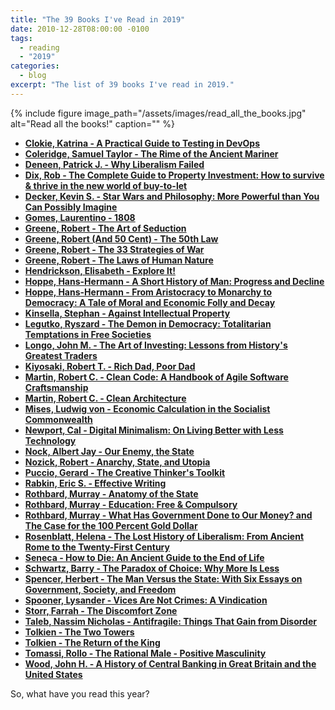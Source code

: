 ```yaml
---
title: "The 39 Books I've Read in 2019"
date: 2010-12-28T08:00:00 -0100
tags:
  - reading
  - "2019"
categories:
  - blog
excerpt: "The list of 39 books I've read in 2019."
---
```


{% include figure image_path="/assets/images/read_all_the_books.jpg" alt="Read all the books!" caption="" %}

- **[Clokie, Katrina - A Practical Guide to Testing in DevOps](https://leanpub.com/testingindevops)**
- **[Coleridge, Samuel Taylor - The Rime of the Ancient Mariner](https://www.poetryfoundation.org/poems/43997/the-rime-of-the-ancient-mariner-text-of-1834)**
- **[Deneen, Patrick J. - Why Liberalism Failed](https://www.amazon.com/Why-Liberalism-Failed-Politics-Culture/dp/0300223447)**
- **[Dix, Rob - The Complete Guide to Property Investment: How to survive & thrive in the new world of buy-to-let](https://www.amazon.com/Complete-Guide-Property-Investment-buy/dp/0993497209)**
- **[Decker, Kevin S. - Star Wars and Philosophy: More Powerful than You Can Possibly Imagine](https://www.amazon.com/Star-Wars-Philosophy-Powerful-Possibly/dp/0812695836)**
- **[Gomes, Laurentino - 1808](https://www.amazon.com/1808-Emperor-British-Tricked-Napoleon/dp/0762787961/ref=sr_1_1?keywords=Gomes%2C+Laurentino+-+1808&qid=1577562585&s=books&sr=1-1)**
- **[Greene, Robert -  The Art of Seduction](https://www.amazon.com/Art-Seduction-Indispensible-Primer-Ultimate/dp/B00X0TKYKE/ref=sr_1_1?keywords=The+Art+of+Seduction&qid=1577562608&sr=8-1)**
- **[Greene, Robert (And 50 Cent) - The 50th Law](https://www.amazon.com/50th-Law-50-Cent/dp/006177460X)**
- **[Greene, Robert  - The 33 Strategies of War]()**
- **[Greene, Robert - The Laws of Human Nature](https://www.amazon.com/Strategies-War-Joost-Elffers-Books/dp/0143112783)**
- **[Hendrickson, Elisabeth - Explore It!](https://www.amazon.com/Explore-Increase-Confidence-Exploratory-Testing/dp/1937785025)**
- **[Hoppe, Hans-Hermann - A Short History of Man: Progress and Decline](https://mises.org/library/short-history-man-progress-and-decline)**
- **[Hoppe, Hans-Hermann - From Aristocracy to Monarchy to Democracy: A Tale of Moral and Economic Folly and Decay](https://mises.org/library/aristocracy-monarchy-democracy)**
- **[Kinsella, Stephan - Against Intellectual Property](https://mises.org/library/against-intellectual-property-0)**
- **[Legutko, Ryszard - The Demon in Democracy: Totalitarian Temptations in Free Societies](https://www.amazon.com/Demon-Democracy-Totalitarian-Temptations-Societies/dp/1594038635)**
- **[Longo, John M. - The Art of Investing: Lessons from History's Greatest Traders](https://www.amazon.com/Art-Investing-Lessons-Historys-Greatest/dp/B01MROSIA6)**
- **[Kiyosaki, Robert T. -  Rich Dad, Poor Dad](https://www.amazon.com/Rich-Dad-Poor-Teach-Middle/dp/1543626610)**
- **[Martin, Robert C. - Clean Code: A Handbook of Agile Software Craftsmanship](https://www.amazon.com/Clean-Code-Handbook-Software-Craftsmanship/dp/0132350882)**
- **[Martin, Robert C. - Clean Architecture](https://www.amazon.com/Clean-Architecture-Craftsmans-Software-Structure/dp/0134494164)**
- **[Mises, Ludwig von - Economic Calculation in the Socialist Commonwealth](https://mises.org/library/economic-calculation-socialist-commonwealth)**
- **[Newport, Cal - Digital Minimalism: On Living Better with Less Technology](https://www.amazon.com/Digital-Minimalism-Living-Better-Technology/dp/0241341132)**
- **[Nock, Albert Jay  - Our Enemy, the State](https://mises.org/library/our-enemy-state-2)**
- **[Nozick, Robert - Anarchy, State, and Utopia](https://www.amazon.com/Anarchy-State-Utopia-Robert-Nozick/dp/0465051006)**
- **[Puccio, Gerard - The Creative Thinker's Toolkit](https://www.amazon.com/Creative-Thinkers-Toolkit-Gerard-Puccio/dp/1629970255)**
- **[Rabkin, Eric S. - Effective Writing](https://www.worldcat.org/title/effective-writing/oclc/33124318)**
- **[Rothbard, Murray -  Anatomy of the State](https://mises.org/library/anatomy-state)**
- **[Rothbard, Murray - Education: Free & Compulsory](https://mises.org/library/education-free-and-compulsory-1)**
- **[Rothbard, Murray - What Has Government Done to Our Money? and The Case for the 100 Percent Gold Dollar](https://www.amazon.com/What-Government-Money-Percent-Dollar/dp/0945466447)**
- **[Rosenblatt, Helena - The Lost History of Liberalism: From Ancient Rome to the Twenty-First Century](https://www.amazon.com/Lost-History-Liberalism-Ancient-Twenty-First/dp/0691170703)**
- **[Seneca - How to Die: An Ancient Guide to the End of Life](https://www.amazon.com/How-Die-Ancient-Wisdom-Readers/dp/0691175578/ref=sr_1_1?crid=22CHE1F4TGZYV&keywords=how+to+die+an+ancient+guide+to+the+end+of+life&qid=1577562906&s=books&sprefix=How+to+Die%3A+An+Ancient+Guide+to+the+End+of+Life%2Cstripbooks-intl-ship%2C231&sr=1-1)**
- **[Schwartz, Barry - The Paradox of Choice: Why More Is Less](https://www.amazon.com/Paradox-Choice-Why-More-Less/dp/149151423X)**
- **[Spencer, Herbert -  The Man Versus the State: With Six Essays on Government, Society, and Freedom](https://www.amazon.com/Man-Versus-State-Government-Society-ebook/dp/B0084H1UFU)**
- **[Spooner, Lysander - Vices Are Not Crimes: A Vindication](https://mises.org/library/vices-are-not-crimes)**
- **[Storr, Farrah - The Discomfort Zone](https://www.amazon.com/Discomfort-Zone-Difficult-Conversations-Breakthroughs/dp/162656065X)**
- **[Taleb, Nassim Nicholas - Antifragile: Things That Gain from Disorder](https://www.amazon.com/Antifragile-Things-That-Gain-Disorder/dp/B00A2ZIZYQ/ref=sr_1_1?crid=F1CMCBT94LJ5&keywords=antifragile&qid=1577562967&s=books&sprefix=Antifragile%2Cstripbooks-intl-ship%2C234&sr=1-1)**
- **[Tolkien -  The Two Towers](https://www.amazon.com/Two-Towers-Lord-Rings-Part/dp/0345339711)**
- **[Tolkien - The Return of the King](https://www.amazon.com/Return-King-Being-Third-Rings/dp/054792819X/ref=sr_1_1?keywords=The+Return+of+the+King&qid=1577563010&s=books&sr=1-1)**
- **[Tomassi, Rollo - The Rational Male - Positive Masculinity](https://www.amazon.com/Rational-Male-Positive-Masculinity/dp/B07KGJL5FW/ref=sr_1_1?keywords=The+Rational+Male+-+Positive+Masculinity&qid=1577563025&s=books&sr=1-1)**
- **[Wood, John H. - A History of Central Banking in Great Britain and the United States](https://www.amazon.com/History-Central-Banking-Britain-Macroeconomic/dp/0521741319/ref=sr_1_1?keywords=A+History+of+Central+Banking+in+Great+Britain+and+the+United+States&qid=1577563037&s=audible&sr=8-1)**

So, what have you read this year?
